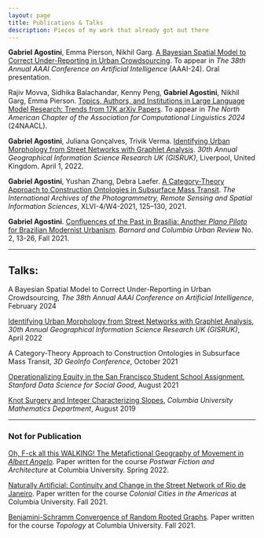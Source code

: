 ```yaml
---
layout: page
title: Publications & Talks
description: Pieces of my work that already got out there
---
```


**Gabriel Agostini**, Emma Pierson, Nikhil Garg. [A Bayesian Spatial Model to Correct Under-Reporting in Urban Crowdsourcing](https://arxiv.org/abs/2312.11754). To appear in _The 38th Annual AAAI Conference on Artificial Intelligence_ (AAAI-24). Oral presentation.

Rajiv Movva, Sidhika Balachandar, Kenny Peng, **Gabriel Agostini**, Nikhil Garg, Emma Pierson. [Topics, Authors, and Institutions in Large Language Model Research: Trends from 17K arXiv Papers](https://arxiv.org/abs/2307.10700). To appear in _The North American Chapter of the Association for Computational Linguistics 2024_ (24NAACL).

**Gabriel Agostini**, Juliana Gonçalves, Trivik Verma. [Identifying Urban Morphology from Street Networks with Graphlet Analysis](https://doi.org/10.5281/zenodo.6407124). _30th Annual Geographical Information Science Research UK (GISRUK)_, Liverpool, United Kingdom. April 1, 2022.

**Gabriel Agostini**, Yushan Zhang, Debra Laefer. [A Category-Theory Approach to Construction Ontologies in Subsurface Mass Transit](https://www.int-arch-photogramm-remote-sens-spatial-inf-sci.net/XLVI-4-W4-2021/125/2021/). _The International Archives of the Photogrammetry, Remote Sensing and Spatial Information Sciences_, XLVI-4/W4-2021, 125–130, 2021.

**Gabriel Agostini**. [Confluences of the Past in Brasília: Another _Plano Piloto_ for Brazilian Modernist Urbanism](../files/urban_review_fall21.pdf). _Barnard and Columbia Urban Review_ No. 2, 13-26, Fall 2021.

---

## Talks:

A Bayesian Spatial Model to Correct Under-Reporting in Urban Crowdsourcing, _The 38th Annual AAAI Conference on Artificial Intelligence_, February 2024

[Identifying Urban Morphology from Street Networks with Graphlet Analysis](https://youtu.be/4PyglEmb1Jw), _30th Annual Geographical Information Science Research UK (GISRUK)_, April 2022

A Category-Theory Approach to Construction Ontologies in Subsurface Mass Transit, _3D GeoInfo Conference_, October 2021

[Operationalizing Equity in the San Francisco Student School Assignment](https://www.youtube.com/watch?v=48FYug28Bzw&t=3531s), _Stanford Data Science for Social Good_, August 2021

[Knot Surgery and Integer Characterizing Slopes](https://youtu.be/0LLg-Lr_me4), _Columbia University Mathematics Department_, August 2019

---
### Not for Publication

[Oh, F-ck all this WALKING! The Metafictional Geography of Movement in _Albert Angelo_](../files/f-allthiswalking.pdf). Paper written for the course _Postwar Fiction and Architecture_ at Columbia University. Spring 2022.

[Naturally Artificial: Continuity and Change in the Street Network of Rio de Janeiro](../files/rj-street-network.pdf). Paper written for the course _Colonial Cities in the Americas_ at Columbia University. Fall 2021.

[Benjamini-Schramm Convergence of Random Rooted Graphs](http://math.columbia.edu/~mmiller/TProjects/GAgostini21f.pdf). Paper written for the course _Topology_ at Columbia University. Fall 2021.
